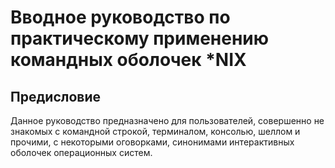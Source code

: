 # Вводное руководство по практическому применению командных оболочек *NIX

## Предисловие

Данное руководство предназначено для пользователей, совершенно не знакомых с командной строкой, терминалом, консолью, шеллом и прочими, с некоторыми оговорками, синонимами интерактивных оболочек операционных систем.
